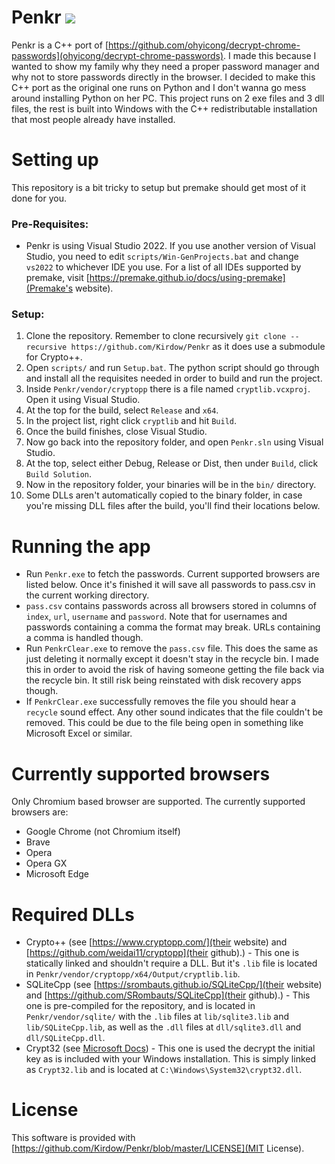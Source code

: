 # Penkr <a href="https://github.com/Kirdow/Penkr/blob/master/LICENSE"><img src="https://img.shields.io/badge/license-MIT-green.svg"></a>
Penkr is a C++ port of [https://github.com/ohyicong/decrypt-chrome-passwords](ohyicong/decrypt-chrome-passwords). I made this because I wanted to show my family why they need a proper password manager and why not to store passwords directly in the browser. I decided to make this C++ port as the original one runs on Python and I don't wanna go mess around installing Python on her PC. This project runs on 2 exe files and 3 dll files, the rest is built into Windows with the C++ redistributable installation that most people already have installed.

# Setting up
This repository is a bit tricky to setup but premake should get most of it done for you.

### Pre-Requisites:
- Penkr is using Visual Studio 2022. If you use another version of Visual Studio, you need to edit ``scripts/Win-GenProjects.bat`` and change ``vs2022`` to whichever IDE you use. For a list of all IDEs supported by premake, visit [https://premake.github.io/docs/using-premake](Premake's website).

### Setup:
1. Clone the repository. Remember to clone recursively ``git clone --recursive https://github.com/Kirdow/Penkr`` as it does use a submodule for Crypto++.
2. Open ``scripts/`` and run ``Setup.bat``. The python script should go through and install all the requisites needed in order to build and run the project.
3. Inside ``Penkr/vendor/cryptopp`` there is a file named ``cryptlib.vcxproj``. Open it using Visual Studio.
4. At the top for the build, select ``Release`` and ``x64``.
5. In the project list, right click ``cryptlib`` and hit ``Build``.
6. Once the build finishes, close Visual Studio.
7. Now go back into the repository folder, and open ``Penkr.sln`` using Visual Studio.
8. At the top, select either Debug, Release or Dist, then under ``Build``, click ``Build Solution``.
9. Now in the repository folder, your binaries will be in the ``bin/`` directory.
10. Some DLLs aren't automatically copied to the binary folder, in case you're missing DLL files after the build, you'll find their locations below.

# Running the app
- Run ``Penkr.exe`` to fetch the passwords. Current supported browsers are listed below. Once it's finished it will save all passwords to pass.csv in the current working directory.
- ``pass.csv`` contains passwords across all browsers stored in columns of ``index``, ``url``, ``username`` and ``password``. Note that for usernames and passwords containing a comma the format may break. URLs containing a comma is handled though.
- Run ``PenkrClear.exe`` to remove the ``pass.csv`` file. This does the same as just deleting it normally except it doesn't stay in the recycle bin. I made this in order to avoid the risk of having someone getting the file back via the recycle bin. It still risk being reinstated with disk recovery apps though.
- If ``PenkrClear.exe`` successfully removes the file you should hear a ``recycle`` sound effect. Any other sound indicates that the file couldn't be removed. This could be due to the file being open in something like Microsoft Excel or similar.

# Currently supported browsers
Only Chromium based browser are supported. The currently supported browsers are:
- Google Chrome (not Chromium itself)
- Brave
- Opera
- Opera GX
- Microsoft Edge

# Required DLLs
- Crypto++ (see [https://www.cryptopp.com/](their website) and [https://github.com/weidai11/cryptopp](their github).) - This one is statically linked and shouldn't require a DLL. But it's ``.lib`` file is located in ``Penkr/vendor/cryptopp/x64/Output/cryptlib.lib``.
- SQLiteCpp (see [https://srombauts.github.io/SQLiteCpp/](their website) and [https://github.com/SRombauts/SQLiteCpp](their github).) - This one is pre-compiled for the repository, and is located in ``Penkr/vendor/sqlite/`` with the ``.lib`` files at ``lib/sqlite3.lib`` and ``lib/SQLiteCpp.lib``, as well as the ``.dll`` files at ``dll/sqlite3.dll`` and ``dll/SQLiteCpp.dll``.
- Crypt32 (see [Microsoft Docs](https://learn.microsoft.com/en-us/windows/win32/seccrypto/crypt32-dll-versions)) - This one is used the decrypt the initial key as is included with your Windows installation. This is simply linked as ``Crypt32.lib`` and is located at ``C:\Windows\System32\crypt32.dll``.

# License
This software is provided with [https://github.com/Kirdow/Penkr/blob/master/LICENSE](MIT License).
